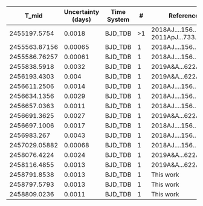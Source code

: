 |T_mid|Uncertainty (days)           |Time System|#                                            |Reference                               |
|-----|-----------------------------|-----------|---------------------------------------------|----------------------------------------|
|2455197.5754|0.0018                       |BJD_TDB    |>1                                           |2018AJ....156..181W; 2011ApJ...733..116B|
|2455563.87156|0.00065                      |BJD_TDB    |1                                            |2018AJ....156..181W                     |
|2455586.76257|0.00061                      |BJD_TDB    |1                                            |2018AJ....156..181W                     |
|2455838.5918|0.0032                       |BJD_TDB    |1                                            |2019A&A...622A..81M                     |
|2456193.4303|0.004                        |BJD_TDB    |1                                            |2019A&A...622A..81M                     |
|2456611.2506|0.0014                       |BJD_TDB    |1                                            |2018AJ....156..181W                     |
|2456634.1356|0.0029                       |BJD_TDB    |1                                            |2018AJ....156..181W                     |
|2456657.0363|0.0011                       |BJD_TDB    |1                                            |2018AJ....156..181W                     |
|2456691.3625|0.0027                       |BJD_TDB    |1                                            |2019A&A...622A..81M                     |
|2456697.1006|0.0017                       |BJD_TDB    |1                                            |2018AJ....156..181W                     |
|2456983.267|0.0043                       |BJD_TDB    |1                                            |2018AJ....156..181W                     |
|2457029.05882|0.00068                      |BJD_TDB    |1                                            |2018AJ....156..181W                     |
|2458076.4224|0.0024                       |BJD_TDB    |1                                            |2019A&A...622A..81M                     |
|2458116.4855|0.0013                       |BJD_TDB    |1                                            |2019A&A...622A..81M                     |
|2458791.8538|0.0013                       |BJD_TDB    |1                                            |This work                               |
|2458797.5793|0.0013                       |BJD_TDB    |1                                            |This work                               |
|2458809.0236|0.0011                       |BJD_TDB    |1                                            |This work                               |
